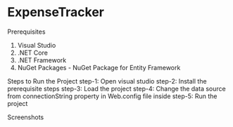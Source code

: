 # ExpenseTracker
Prerequisites
  1. Visual Studio
  2. .NET Core
  3. .NET Framework
  4. NuGet Packages - NuGet Package for Entity Framework


Steps to Run the Project
  step-1: Open visual studio
  step-2: Install the prerequisite steps
  step-3: Load the project
  step-4: Change the data source from connectionString property in Web.config file inside <connectionStrings> </connectionStrings>
  step-5: Run the project


Screenshots

